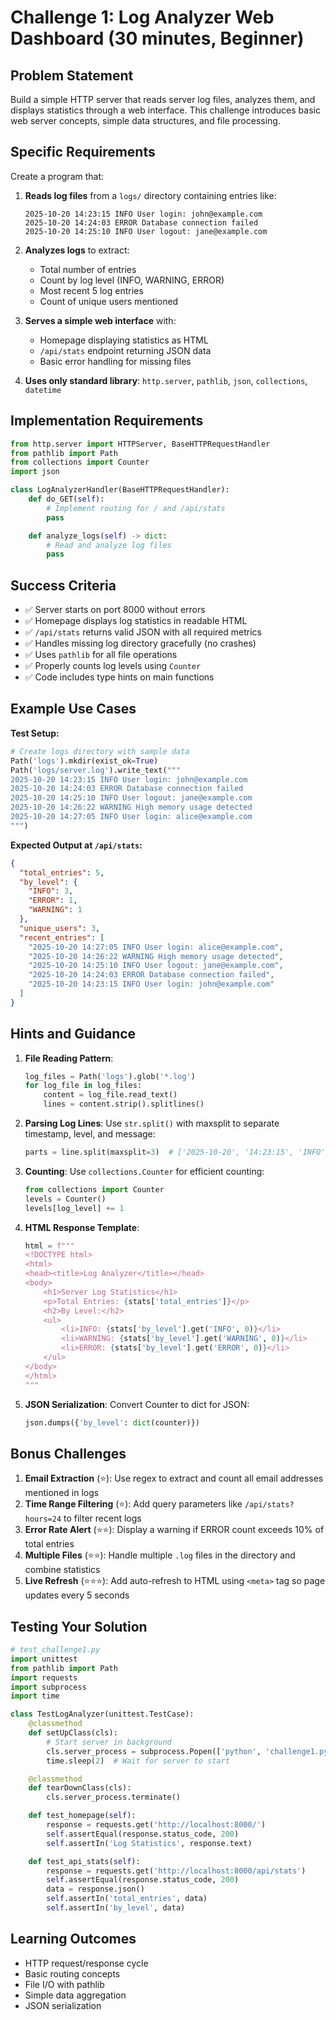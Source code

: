 # Challenge 1: Log Analyzer Web Dashboard (30 minutes, Beginner)

## Problem Statement

Build a simple HTTP server that reads server log files, analyzes them, and displays statistics through a web interface. This challenge introduces basic web server concepts, simple data structures, and file processing.

## Specific Requirements

Create a program that:

1. **Reads log files** from a `logs/` directory containing entries like:
   ```
   2025-10-20 14:23:15 INFO User login: john@example.com
   2025-10-20 14:24:03 ERROR Database connection failed
   2025-10-20 14:25:10 INFO User logout: jane@example.com
   ```

2. **Analyzes logs** to extract:
   - Total number of entries
   - Count by log level (INFO, WARNING, ERROR)
   - Most recent 5 log entries
   - Count of unique users mentioned

3. **Serves a simple web interface** with:
   - Homepage displaying statistics as HTML
   - `/api/stats` endpoint returning JSON data
   - Basic error handling for missing files

4. **Uses only standard library**: `http.server`, `pathlib`, `json`, `collections`, `datetime`

## Implementation Requirements

```python
from http.server import HTTPServer, BaseHTTPRequestHandler
from pathlib import Path
from collections import Counter
import json

class LogAnalyzerHandler(BaseHTTPRequestHandler):
    def do_GET(self):
        # Implement routing for / and /api/stats
        pass

    def analyze_logs(self) -> dict:
        # Read and analyze log files
        pass
```

## Success Criteria

- ✅ Server starts on port 8000 without errors
- ✅ Homepage displays log statistics in readable HTML
- ✅ `/api/stats` returns valid JSON with all required metrics
- ✅ Handles missing log directory gracefully (no crashes)
- ✅ Uses `pathlib` for all file operations
- ✅ Properly counts log levels using `Counter`
- ✅ Code includes type hints on main functions

## Example Use Cases

**Test Setup:**
```python
# Create logs directory with sample data
Path('logs').mkdir(exist_ok=True)
Path('logs/server.log').write_text("""
2025-10-20 14:23:15 INFO User login: john@example.com
2025-10-20 14:24:03 ERROR Database connection failed
2025-10-20 14:25:10 INFO User logout: jane@example.com
2025-10-20 14:26:22 WARNING High memory usage detected
2025-10-20 14:27:05 INFO User login: alice@example.com
""")
```

**Expected Output at `/api/stats`:**
```json
{
  "total_entries": 5,
  "by_level": {
    "INFO": 3,
    "ERROR": 1,
    "WARNING": 1
  },
  "unique_users": 3,
  "recent_entries": [
    "2025-10-20 14:27:05 INFO User login: alice@example.com",
    "2025-10-20 14:26:22 WARNING High memory usage detected",
    "2025-10-20 14:25:10 INFO User logout: jane@example.com",
    "2025-10-20 14:24:03 ERROR Database connection failed",
    "2025-10-20 14:23:15 INFO User login: john@example.com"
  ]
}
```

## Hints and Guidance

1. **File Reading Pattern**:
   ```python
   log_files = Path('logs').glob('*.log')
   for log_file in log_files:
       content = log_file.read_text()
       lines = content.strip().splitlines()
   ```

2. **Parsing Log Lines**: Use `str.split()` with maxsplit to separate timestamp, level, and message:
   ```python
   parts = line.split(maxsplit=3)  # ['2025-10-20', '14:23:15', 'INFO', 'message...']
   ```

3. **Counting**: Use `collections.Counter` for efficient counting:
   ```python
   from collections import Counter
   levels = Counter()
   levels[log_level] += 1
   ```

4. **HTML Response Template**:
   ```python
   html = f"""
   <!DOCTYPE html>
   <html>
   <head><title>Log Analyzer</title></head>
   <body>
       <h1>Server Log Statistics</h1>
       <p>Total Entries: {stats['total_entries']}</p>
       <h2>By Level:</h2>
       <ul>
           <li>INFO: {stats['by_level'].get('INFO', 0)}</li>
           <li>WARNING: {stats['by_level'].get('WARNING', 0)}</li>
           <li>ERROR: {stats['by_level'].get('ERROR', 0)}</li>
       </ul>
   </body>
   </html>
   """
   ```

5. **JSON Serialization**: Convert Counter to dict for JSON:
   ```python
   json.dumps({'by_level': dict(counter)})
   ```

## Bonus Challenges

1. **Email Extraction** (⭐): Use regex to extract and count all email addresses mentioned in logs
2. **Time Range Filtering** (⭐): Add query parameters like `/api/stats?hours=24` to filter recent logs
3. **Error Rate Alert** (⭐⭐): Display a warning if ERROR count exceeds 10% of total entries
4. **Multiple Files** (⭐⭐): Handle multiple `.log` files in the directory and combine statistics
5. **Live Refresh** (⭐⭐⭐): Add auto-refresh to HTML using `<meta>` tag so page updates every 5 seconds

## Testing Your Solution

```python
# test_challenge1.py
import unittest
from pathlib import Path
import requests
import subprocess
import time

class TestLogAnalyzer(unittest.TestCase):
    @classmethod
    def setUpClass(cls):
        # Start server in background
        cls.server_process = subprocess.Popen(['python', 'challenge1.py'])
        time.sleep(2)  # Wait for server to start

    @classmethod
    def tearDownClass(cls):
        cls.server_process.terminate()

    def test_homepage(self):
        response = requests.get('http://localhost:8000/')
        self.assertEqual(response.status_code, 200)
        self.assertIn('Log Statistics', response.text)

    def test_api_stats(self):
        response = requests.get('http://localhost:8000/api/stats')
        self.assertEqual(response.status_code, 200)
        data = response.json()
        self.assertIn('total_entries', data)
        self.assertIn('by_level', data)
```

## Learning Outcomes

- HTTP request/response cycle
- Basic routing concepts
- File I/O with pathlib
- Simple data aggregation
- JSON serialization
